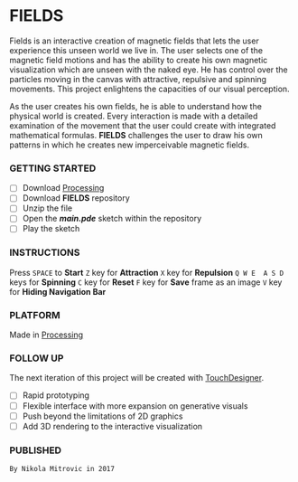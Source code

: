 # FIELDS

Fields is an interactive creation of magnetic fields that lets the user experience this unseen world we live in. The user selects one of the magnetic field motions and has the ability to create his own magnetic visualization which are unseen with the naked eye. He has control over the particles moving in the canvas with attractive, repulsive and spinning movements. This project enlightens the capacities of our visual perception.

As the user creates his own fields, he is able to understand how the physical world is created. Every interaction is made with a detailed examination of the movement that the user could create with integrated mathematical formulas. **FIELDS** challenges the user to draw his own patterns in which he creates new imperceivable magnetic fields.

### GETTING STARTED

- [ ] Download [Processing](https://processing.org/download/)
- [ ] Download **FIELDS** repository
- [ ] Unzip the file
- [ ] Open the **_main.pde_** sketch within the repository
- [ ] Play the sketch

### INSTRUCTIONS

Press `SPACE` to **Start**
`Z` key for **Attraction**
`X` key for **Repulsion**
`Q W E  A S D` keys for **Spinning**
`C` key for **Reset**
`F` key for **Save** frame as an image
`V` key for **Hiding Navigation Bar**

### PLATFORM

Made in [Processing](https://processing.org/download/)

### FOLLOW UP

The next iteration of this project will be created with [TouchDesigner](https://www.derivative.ca/099/Downloads/).

- [ ] Rapid prototyping
- [ ] Flexible interface with more expansion on generative visuals
- [ ] Push beyond the limitations of 2D graphics
- [ ] Add 3D rendering to the interactive visualization

### PUBLISHED

```
By Nikola Mitrovic in 2017
```
